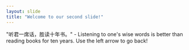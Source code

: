 ```yaml
---
layout: slide
title: "Welcome to our second slide!"
---
```

"听君一席话，胜读十年书。" - Listening to one's wise words is better than reading books for ten years.
Use the left arrow to go back!
 
